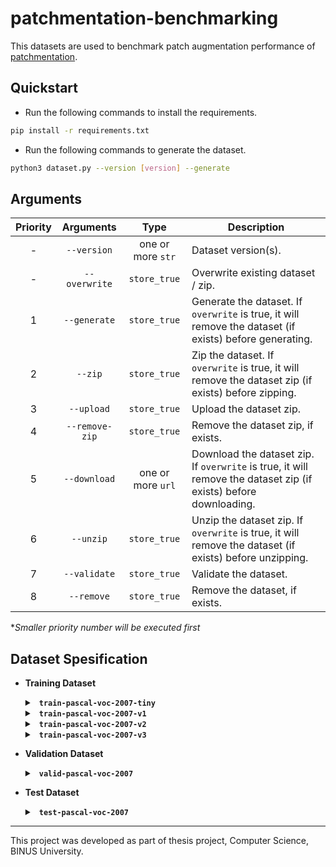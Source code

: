 # patchmentation-benchmarking

This datasets are used to benchmark patch augmentation performance of [patchmentation](https://github.com/Xu-Justin/patchmentation).

## Quickstart

* Run the following commands to install the requirements.

```bash
pip install -r requirements.txt
```

* Run the following commands to generate the dataset.

```bash
python3 dataset.py --version [version] --generate
```

## Arguments

| Priority |    Arguments   |        Type       | Description                                                                                                      |
|:--------:|:--------------:|:-----------------:|------------------------------------------------------------------------------------------------------------------|
|     -    |   `--version`  | one or more `str` | Dataset version(s).                                                                                              |
|     -    |  `--overwrite` |    `store_true`   | Overwrite existing dataset / zip.                                                                                |
|     1    |  `--generate`  |    `store_true`   | Generate the dataset. If `overwrite` is true, it will remove the dataset (if exists) before generating.          |
|     2    |     `--zip`    |    `store_true`   | Zip the dataset. If `overwrite` is true, it will remove the dataset zip (if exists) before zipping.              |
|     3    |   `--upload`   |    `store_true`   | Upload the dataset zip.                                                                                          |
|     4    | `--remove-zip` |    `store_true`   | Remove the dataset zip, if exists.                                                                               |
|     5    |  `--download`  | one or more `url` | Download the dataset zip. If `overwrite` is true, it will remove the dataset zip (if exists) before downloading. |
|     6    |    `--unzip`   |    `store_true`   | Unzip the dataset zip. If `overwrite` is true, it will remove the dataset (if exists) before unzipping.          |
|     7    |  `--validate`  |    `store_true`   | Validate the dataset.                                                                                            |
|     8    |   `--remove`   |    `store_true`   | Remove the dataset, if exists.                                                                                   |

**Smaller priority number will be executed first*

## Dataset Spesification

* **Training Dataset**

  <details> <summary> <b> <code> train-pascal-voc-2007-tiny </code> </b> </summary>
    
    * Number of Images: 1,000
    
    * Source: Pascal VOC 2007 - Train
  
  </details>
  
  <details> <summary> <b> <code> train-pascal-voc-2007-v1 </code> </b> </summary>
    
    * Number of Images: 50,000
    
    * Source: Pascal VOC 2007 - Train

    * Actions

      * `filter.FilterWidth(50, Comparator.GreaterEqual)`
      
      * `filter.FilterHeight(50, Comparator.GreaterEqual)`
      
      * `transform.RandomResize(width_range=(50, 150), aspect_ratio=transform.Resize.AUTO_ASPECT_RATIO)`

    * Kwargs

      * `max_n_patches = 10`
  
  </details>

  <details> <summary> <b> <code> train-pascal-voc-2007-v2 </code> </b> </summary>
    
    * Number of images: 50,000
    
    * Source: Pascal VOC 2007 - Train

    * Actions

      * `filter.FilterWidth(50, Comparator.GreaterEqual)`
      
      * `filter.FilterHeight(50, Comparator.GreaterEqual)`
      
      * `transform.RandomResize(width_range=(50, 150), aspect_ratio=transform.Resize.AUTO_ASPECT_RATIO)`

      * `filter.FilterWidth(30, Comparator.GreaterEqual)`

      * `filter.FilterHeight(30, Comparator.GreaterEqual)`

      * `transform.SoftEdge(13, 20)`

    * Kwargs

      * `max_n_patches = 10`
  
  </details>

    <details> <summary> <b> <code> train-pascal-voc-2007-v3 </code> </b> </summary>
    
    * Number of images: 50,000
    
    * Source: Pascal VOC 2007 - Train
    
    * Validation: `valid-pascal-voc-2007`

    * Actions

      * `filter.FilterWidth(50, Comparator.GreaterEqual)`
      
      * `filter.FilterHeight(50, Comparator.GreaterEqual)`
      
      * `transform.RandomResize(width_range=(50, 150), aspect_ratio=transform.Resize.AUTO_ASPECT_RATIO)`

    * Kwargs

      * `max_n_patches = 20`

      * `visibility_threshold = 1.0`
  
  </details>
  
* **Validation Dataset**
  
  <details> <summary> <b> <code> valid-pascal-voc-2007 </code> </b> </summary>
    
    * Number of Images: 2510
    
    * Source: Pascal VOC 2007 - Val
      
  </details>
  
* **Test Dataset**
  
  <details> <summary> <b> <code> test-pascal-voc-2007 </code> </b> </summary>
    
    * Number of Images: 4952
    
    * Source: Pascal VOC 2007 - Test
      
  </details>

---

This project was developed as part of thesis project, Computer Science, BINUS University.

